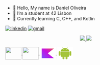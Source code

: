 - 👋 Hello, My name is Daniel Oliveira
- 🏫 I’m a student at 42 Lisbon
- 🌱 Currently learning C, C++, and Kotlin

[![linkedin](https://img.shields.io/badge/linkedin-0A66C2?style=for-the-badge&logo=linkedin&logoColor=white)](https://www.linkedin.com/in/daniel-oliveira-7085a37a/)
[![gmail](https://img.shields.io/badge/Gmail-D14836?style=for-the-badge&logo=gmail&logoColor=white)](mailto:dtoliverbr@gmail.com)

<div align="center">
  <a href="https://github.com/Daniel-0liver">
  <img height="180em" src="https://github-readme-stats.vercel.app/api?username=Daniel-0liver&show_icons=true&theme=aura&include_all_commits=true&count_private=true"/>
  <img height="180em" src="https://github-readme-stats.vercel.app/api/top-langs/?username=Daniel-0liver&layout=compact&langs_count=7&theme=aura"/>
</div>
  
<div style="display: inline_block"><br>
  <img align="center" height="40" width="50" src="https://cdn.jsdelivr.net/gh/devicons/devicon/icons/c/c-original.svg">
  <img align="center" height="40" width="50" src="https://github.com/isocpp/logos/blob/master/cpp_logo.svg">
  <img align="center" height="40" width="50" src="https://github.com/devicons/devicon/blob/v2.16.0/icons/kotlin/kotlin-original.svg">
  <img align="center" height="40" width="50" src="https://github.com/devicons/devicon/blob/v2.16.0/icons/android/android-original.svg">
</div>
